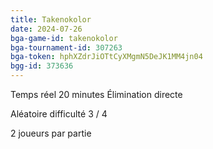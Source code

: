 ```yaml
---
title: Takenokolor
date: 2024-07-26
bga-game-id: takenokolor
bga-tournament-id: 307263
bga-token: hphXZdrJiOTtCyXMgmN5DeJK1MM4jn04
bgg-id: 373636
---
```


Temps réel 20 minutes Élimination directe

Aléatoire difficulté 3 / 4

2 joueurs par partie